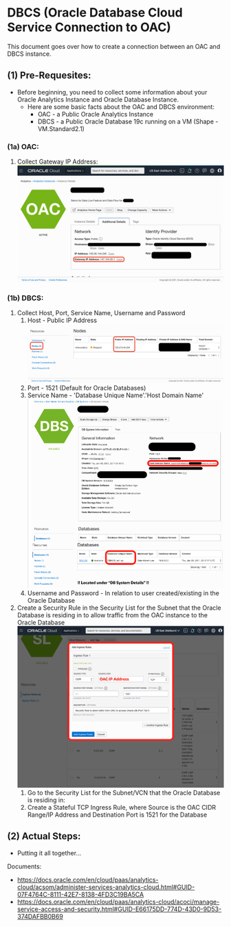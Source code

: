 # DBCS (Oracle Database Cloud Service Connection to OAC)
This document goes over how to create a connection between an OAC and DBCS instance.

## (1) Pre-Requesites:
* Before beginning, you need to collect some information about your Oracle Analytics Instance and Oracle Database Instance.
  * Here are some basic facts about the OAC and DBCS environment:
    * OAC - a Public Oracle Analytics Instance
    * DBCS - a Public Oracle Database 19c running on a VM (Shape - VM.Standard2.1)
### (1a) OAC:
1. Collect Gateway IP Address: 
 ![alt text](https://github.com/kevdhan/OracleCloud/blob/main/Platform/Oracle%20Analytics%20Cloud%20(OAC)/Connections/Database%20Cloud%20Service%20(DBCS)/Images/OAC_IPAddress.png)
### (1b) DBCS:
1. Collect Host, Port, Service Name, Username and Password
   1. Host - Public IP Address
      ![alt text](https://github.com/kevdhan/OracleCloud/blob/main/Platform/Oracle%20Analytics%20Cloud%20(OAC)/Connections/Database%20Cloud%20Service%20(DBCS)/Images/DBCS_PublicIPAddress.png)
   3. Port - 1521 (Default for Oracle Databases)
   4. Service Name - 'Database Unique Name'.'Host Domain Name'
      ![alt text](https://github.com/kevdhan/OracleCloud/blob/main/Platform/Oracle%20Analytics%20Cloud%20(OAC)/Connections/Database%20Cloud%20Service%20(DBCS)/Images/DB_DatabaseUniqueName_HostDomainName.png)
   6. Username and Password - In relation to user created/existing in the Oracle Database
2. Create a Security Rule in the Security List for the Subnet that the Oracle Database is residing in to allow traffic from the OAC instance to the Oracle Database
   ![alt text](https://github.com/kevdhan/OracleCloud/blob/main/Platform/Oracle%20Analytics%20Cloud%20(OAC)/Connections/Database%20Cloud%20Service%20(DBCS)/Images/SecurityRule_DB1521.png)
   1. Go to the Security List for the Subnet/VCN that the Oracle Database is residing in:
   2. Create a Stateful TCP Ingress Rule, where Source is the OAC CIDR Range/IP Address and Destination Port is 1521 for the Database


## (2) Actual Steps:
* Putting it all together...


Documents:
* https://docs.oracle.com/en/cloud/paas/analytics-cloud/acsom/administer-services-analytics-cloud.html#GUID-07F4764C-8111-42E7-8138-4FD3C19BA5CA 
* https://docs.oracle.com/en/cloud/paas/analytics-cloud/acoci/manage-service-access-and-security.html#GUID-E66175DD-774D-43D0-9D53-374DAFBB0B69
